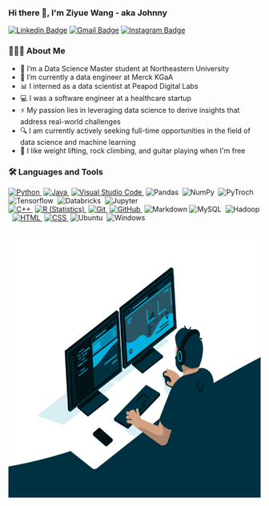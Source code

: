 ### Hi there 👋, I'm Ziyue Wang - aka Johnny

[![Linkedin Badge](https://img.shields.io/badge/LinkedIn-blue?style=flat&logo=linkedin&labelColor=blue&link=linkedin.com/in/zywang-johnny/)](https://www.linkedin.com/in/zywang-johnny/) [![Gmail Badge](https://img.shields.io/badge/Gmail-red?style=flat-square&logo=Gmail&logoColor=white&link=mailto:johnnywang918@gmail.com)](mailto:johnnywang918@gmail.com) [![Instagram Badge](https://img.shields.io/badge/-Instagram-E4405F?style=flat&logo=instagram&logoColor=white&link=https://www.instagram.com/johnny_vvang/)](https://www.instagram.com/johnny_vvang/) 


### 👨🏻‍💻 About Me


- 📖 I’m a Data Science Master student at Northeastern University
- 🔭 I’m currently a data engineer at Merck KGaA
- 📊 I interned as a data scientist at Peapod Digital Labs
- 💻 I was a software engineer at a healthcare startup
- ⚡️ My passion lies in leveraging data science to derive insights that address real-world challenges
- 🔍 I am currently actively seeking full-time opportunities in the field of data science and machine learning
- 💪 I like weight lifting, rock climbing, and guitar playing when I'm free


### 🛠 Languages and Tools

[![Python](https://img.shields.io/badge/-Python-333333?style=flat&logo=python)&nbsp;][python]
[![Java](https://img.shields.io/badge/-Java-333333?style=flat&logo=Java)&nbsp;][java]
[![Visual Studio Code](https://img.shields.io/badge/-VScode-333333?style=flat&logo=visual-studio-code&logoColor=007ACC)&nbsp;][vscode]
![Pandas](https://img.shields.io/badge/-Pandas-333333?style=flat&logo=pandas)&nbsp;
![NumPy](https://img.shields.io/badge/-NumPy-333333?style=flat&logo=numpy)&nbsp;
![PyTroch](https://img.shields.io/badge/-PyTorch-333333?style=flat&logo=pytorch)&nbsp;
![Tensorflow](https://img.shields.io/badge/-Tensorflow-333333?style=flat&logo=Tensorflow)&nbsp;
![Databricks](https://img.shields.io/badge/-Databricks-333333?style=flat&logo=Databricks)&nbsp;
![Jupyter](https://img.shields.io/badge/-Jupyter-333333?style=flat&logo=Jupyter)&nbsp;\
[![C++](https://img.shields.io/badge/-C++-333333?style=flat&logo=C%2B%2B&logoColor=00599C)&nbsp;][c++]
[![R (Statistics)](https://img.shields.io/badge/-R-333333?style=flat&logo=R&logoColor=276DC3)&nbsp;][rlang]
[![Git](https://img.shields.io/badge/-Git-333333?style=flat&logo=git)&nbsp;][git]
[![GitHub](https://img.shields.io/badge/-GitHub-333333?style=flat&logo=github)&nbsp;][github]
![Markdown](https://img.shields.io/badge/-Markdown-333333?style=flat&logo=markdown)
![MySQL](https://img.shields.io/badge/MySQL-333333?style=flat&logo=mysql&logoColor=white)&nbsp;
![Hadoop](https://img.shields.io/badge/-Hadoop-333333?style=flat&logo=Apache)&nbsp;
[![HTML](https://img.shields.io/badge/-HTML-333333?style=flat&logo=HTML5)&nbsp;][html]
[![CSS](https://img.shields.io/badge/-CSS-333333?style=flat&logo=CSS3&logoColor=1572B6)&nbsp;][css]
![Ubuntu](https://img.shields.io/badge/-Ubuntu-333333?style=flat&logo=Ubuntu)&nbsp;
![Windows](https://img.shields.io/badge/-Windows-333333?style=flat&logo=Windows)&nbsp;

[github]: https://github.com/JohnnyWang1998
[linkedin]: https://www.linkedin.com/in/manoj-uppala-1a8b33169/
[vscode]: https://code.visualstudio.com/
[python]: https://www.python.org/doc/
[java]: https://docs.oracle.com/en/java/
[rlang]: https://github.com/manojuppala/R-programming
[git]: https://git-scm.com/doc
[github]: https://github.com/
[c++]: https://devdocs.io/cpp/
[css]: https://developer.mozilla.org/en-US/docs/Web/CSS#:~:text=Cascading%20Style%20Sheets%20(CSS)%20is,speech%2C%20or%20on%20other%20media.
[html]: https://devdocs.io/html/


<p align="center"> 
  </br>
      <img align="center" alt="GIF" src="https://github.com/manojuppala/manojuppala/blob/master/assets/code.gif?raw=true" width="750" height="520" />
</p>
